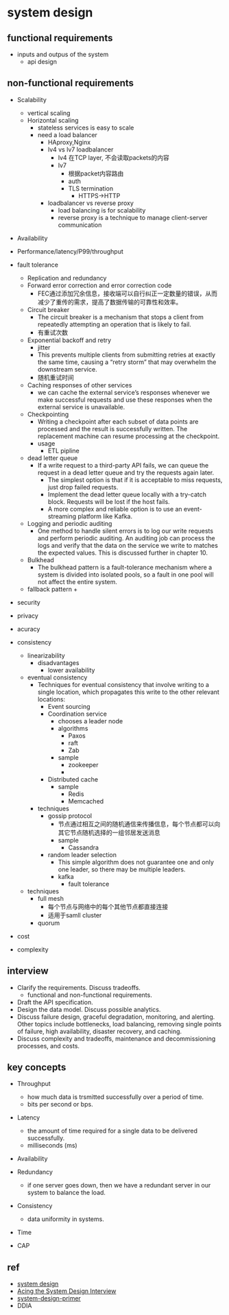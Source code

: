 # system design

## functional requirements
+ inputs and outpus of the system
    + api design

## non-functional requirements
+ Scalability
    + vertical scaling
    + Horizontal scaling
        + stateless services is easy to scale
        + need a load balancer
            + HAproxy,Nginx
            + lv4 vs lv7 loadbalancer
                + lv4 在TCP layer, 不会读取packets的内容
                + lv7
                    + 根据packet内容路由
                    + auth
                    + TLS termination
                        + HTTPS->HTTP
            + loadbalancer vs reverse proxy
                + load balancing is for scalability
                + reverse proxy is a technique to manage client-server communication
                    
+ Availability
+ Performance/latency/P99/throughput
+ fault tolerance
    + Replication and redundancy
    + Forward error correction and error correction code
        + FEC通过添加冗余信息，接收端可以自行纠正一定数量的错误，从而减少了重传的需求，提高了数据传输的可靠性和效率。
    + Circuit breaker
        + The circuit breaker is a mechanism that stops a client from repeatedly attempting an operation that is likely to fail.
        + 有重试次数
    + Exponential backoff and retry
        + jitter
        + This prevents multiple clients from submitting retries at exactly the same time, causing a “retry storm” that may overwhelm the downstream service.
        + 随机重试时间
    + Caching responses of other services
        + we can cache the external service’s responses whenever we make successful requests and use these responses when the external service is unavailable.
    + Checkpointing
        + Writing a checkpoint after each subset of data points are processed and the result is successfully written. The replacement machine can resume processing at the checkpoint.
        + usage
            + ETL pipline
    + dead letter queue
        + If a write request to a third-party API fails, we can queue the request in a dead letter queue and try the requests again later.
            + The simplest option is that if it is acceptable to miss requests, just drop failed requests.
            + Implement the dead letter queue locally with a try-catch block. Requests will be lost if the host fails.
            + A more complex and reliable option is to use an event-streaming platform like Kafka.
    + Logging and periodic auditing
        + One method to handle silent errors is to log our write requests and perform periodic auditing. An auditing job can process the logs and verify that the data on the service we write to matches the expected values. This is discussed further in chapter 10.
    + Bulkhead
        + The bulkhead pattern is a fault-tolerance mechanism where a system is divided into isolated pools, so a fault in one pool will not affect the entire system.
    + fallback pattern
        +



+ security
+ privacy
+ acuracy
+ consistency
     + linearizability 
        + disadvantages
            + lower availability
     + eventual consistency
        + Techniques for eventual consistency that involve writing to a single location, which propagates this write to the other relevant locations:
            + Event sourcing
            + Coordination service
                + chooses a leader node
                + algorithms
                    + Paxos
                    + raft
                    + Zab
                + sample
                    + zookeeper
                    + 
            + Distributed cache
                + sample
                    + Redis 
                    + Memcached
        + techniques
            + gossip protocol
                + 节点通过相互之间的随机通信来传播信息，每个节点都可以向其它节点随机选择的一组邻居发送消息
                + sample
                    + Cassandra 
            + random leader selection
                + This simple algorithm does not guarantee one and only one leader, so there may be multiple leaders.
                + kafka
                    + fault tolerance
     + techniques
        + full mesh
            + 每个节点与网络中的每个其他节点都直接连接
            + 适用于samll cluster
        + quorum
+ cost
+ complexity

## interview
+ Clarify the requirements. Discuss tradeoffs.
    +  functional and non-functional requirements.
+ Draft the API specification.
+ Design the data model. Discuss possible analytics.
+ Discuss failure design, graceful degradation, monitoring, and alerting. Other topics include bottlenecks, load balancing, removing single points of failure, high availability, disaster recovery, and caching.
+ Discuss complexity and tradeoffs, maintenance and decommissioning processes, and costs.

## key concepts
+ Throughput
    + how much data is trsmitted successfully over a period of time.
    +  bits per second or bps.
+ Latency
    + the amount of time required for a single data to be delivered successfully.
    + milliseconds (ms)
+ Availability

+ Redundancy
    +  if one server goes down, then we have a redundant server in our system to balance the load.

+ Consistency
    + data uniformity in systems. 

+ Time

+ CAP



## ref
+ [system design](https://www.geeksforgeeks.org/what-is-system-design-learn-system-design/?ref=outind)
+ [Acing the System Design Interview](https://learning.oreilly.com/library/view/acing-the-system/9781633439108/OEBPS/Text/08.html#heading_id_3)
+ [system-design-primer](https://github.com/donnemartin/system-design-primer/blob/master/README-zh-Hans.md)
+ DDIA
